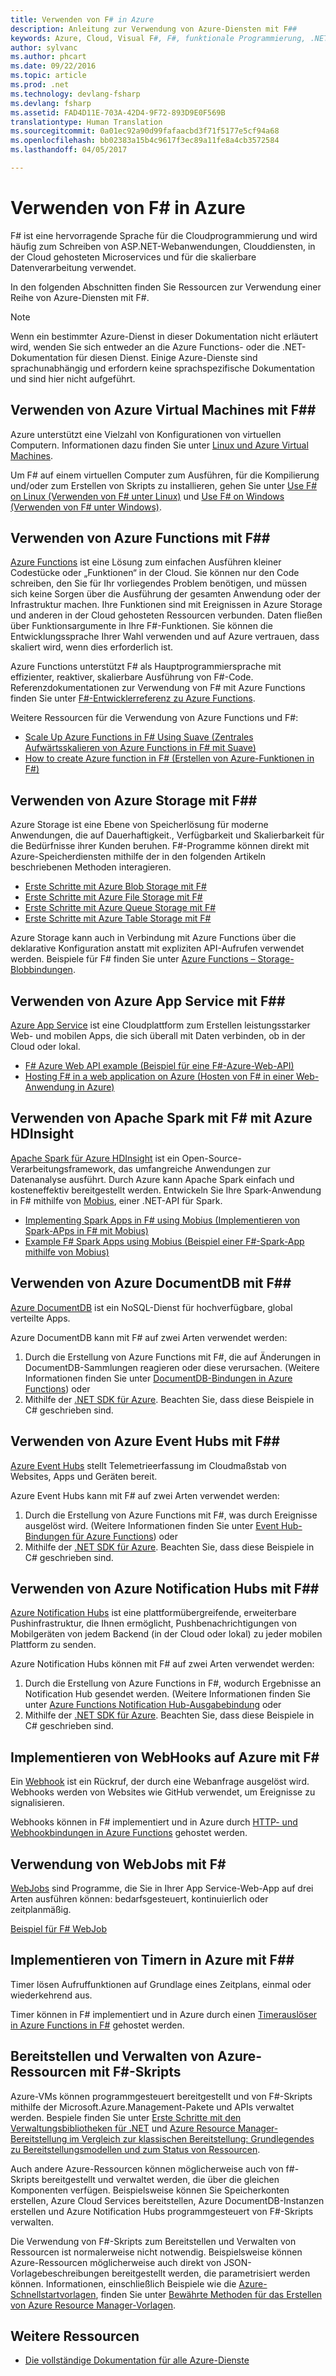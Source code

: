 ```yaml
---
title: Verwenden von F# in Azure
description: Anleitung zur Verwendung von Azure-Diensten mit F##
keywords: Azure, Cloud, Visual F#, F#, funktionale Programmierung, .NET, .NET Core
author: sylvanc
ms.author: phcart
ms.date: 09/22/2016
ms.topic: article
ms.prod: .net
ms.technology: devlang-fsharp
ms.devlang: fsharp
ms.assetid: FAD4D11E-703A-42D4-9F72-893D9E0F569B
translationtype: Human Translation
ms.sourcegitcommit: 0a01ec92a90d99fafaacbd3f71f5177e5cf94a68
ms.openlocfilehash: bb02383a15b4c9617f3ec89a11fe8a4cb3572584
ms.lasthandoff: 04/05/2017

---
```



# <a name="using-f-on-azure"></a>Verwenden von F# in Azure

F# ist eine hervorragende Sprache für die Cloudprogrammierung und wird häufig zum Schreiben von ASP.NET-Webanwendungen, Clouddiensten, in der Cloud gehosteten Microservices und für die skalierbare Datenverarbeitung verwendet.

In den folgenden Abschnitten finden Sie Ressourcen zur Verwendung einer Reihe von Azure-Diensten mit F#.

> [!NOTE]
> Wenn ein bestimmter Azure-Dienst in dieser Dokumentation nicht erläutert wird, wenden Sie sich entweder an die Azure Functions- oder die .NET-Dokumentation für diesen Dienst. Einige Azure-Dienste sind sprachunabhängig und erfordern keine sprachspezifische Dokumentation und sind hier nicht aufgeführt.

## <a name="using-azure-virtual-machines-with-f"></a>Verwenden von Azure Virtual Machines mit F## #

Azure unterstützt eine Vielzahl von Konfigurationen von virtuellen Computern. Informationen dazu finden Sie unter [Linux und Azure Virtual Machines](https://azure.microsoft.com/services/virtual-machines/).

Um F# auf einem virtuellen Computer zum Ausführen, für die Kompilierung und/oder zum Erstellen von Skripts zu installieren, gehen Sie unter [Use F# on Linux (Verwenden von F# unter Linux)](http://fsharp.org/use/linux) und [Use F# on Windows (Verwenden von F# unter Windows)](http://fsharp.org/use/windows).


## <a name="using-azure-functions-with-f"></a>Verwenden von Azure Functions mit F## #

[Azure Functions](https://azure.microsoft.com/services/functions/) ist eine Lösung zum einfachen Ausführen kleiner Codestücke oder „Funktionen“ in der Cloud. Sie können nur den Code schreiben, den Sie für Ihr vorliegendes Problem benötigen, und müssen sich keine Sorgen über die Ausführung der gesamten Anwendung oder der Infrastruktur machen. Ihre Funktionen sind mit Ereignissen in Azure Storage und anderen in der Cloud gehosteten Ressourcen verbunden. Daten fließen über Funktionsargumente in Ihre F#-Funktionen. Sie können die Entwicklungssprache Ihrer Wahl verwenden und auf Azure vertrauen, dass skaliert wird, wenn dies erforderlich ist.

Azure Functions unterstützt F# als Hauptprogrammiersprache mit effizienter, reaktiver, skalierbare Ausführung von F#-Code. Referenzdokumentationen zur Verwendung von F# mit Azure Functions finden Sie unter [F#-Entwicklerreferenz zu Azure Functions](https://docs.microsoft.com/azure/azure-functions/functions-reference-fsharp).

Weitere Ressourcen für die Verwendung von Azure Functions und F#:

* [Scale Up Azure Functions in F# Using Suave (Zentrales Aufwärtsskalieren von Azure Functions in F# mit Suave)](http://blog.tamizhvendan.in/blog/2016/09/19/scale-up-azure-functions-in-f-number-using-suave/)
* [How to create Azure function in F# (Erstellen von Azure-Funktionen in F#)](https://mnie.github.io/2016-09-08-AzureFunctions/)

## <a name="using-azure-storage-with-f"></a>Verwenden von Azure Storage mit F## #

Azure Storage ist eine Ebene von Speicherlösung für moderne Anwendungen, die auf Dauerhaftigkeit., Verfügbarkeit und Skalierbarkeit für die Bedürfnisse ihrer Kunden beruhen. F#-Programme können direkt mit Azure-Speicherdiensten mithilfe der in den folgenden Artikeln beschriebenen Methoden interagieren.

* [Erste Schritte mit Azure Blob Storage mit F#](blob-storage.md)
* [Erste Schritte mit Azure File Storage mit F#](file-storage.md)
* [Erste Schritte mit Azure Queue Storage mit F#](queue-storage.md)
* [Erste Schritte mit Azure Table Storage mit F#](table-storage.md)

Azure Storage kann auch in Verbindung mit Azure Functions über die deklarative Konfiguration anstatt mit expliziten API-Aufrufen verwendet werden. Beispiele für F# finden Sie unter [Azure Functions – Storage-Blobbindungen](https://docs.microsoft.com/azure/azure-functions/functions-bindings-storage).

## <a name="using-azure-app-service-with-f"></a>Verwenden von Azure App Service mit F## #

[Azure App Service](https://azure.microsoft.com/services/app-service/) ist eine Cloudplattform zum Erstellen leistungsstarker Web- und mobilen Apps, die sich überall mit Daten verbinden, ob in der Cloud oder lokal.

* [F# Azure Web API example (Beispiel für eine F#-Azure-Web-API)](https://github.com/fsprojects/azure-webapi-example)
* [Hosting F# in a web application on Azure (Hosten von F# in einer Web-Anwendung in Azure)](https://github.com/isaacabraham/fsharp-demonstrator)

## <a name="using-apache-spark-with-f-with-azure-hdinsight"></a>Verwenden von Apache Spark mit F# mit Azure HDInsight

[Apache Spark für Azure HDInsight](https://azure.microsoft.com/services/hdinsight/apache-spark/) ist ein Open-Source-Verarbeitungsframework, das umfangreiche Anwendungen zur Datenanalyse ausführt. Durch Azure kann Apache Spark einfach und kosteneffektiv bereitgestellt werden. Entwickeln Sie Ihre Spark-Anwendung in F# mithilfe von [Mobius](https://github.com/Microsoft/Mobius), einer .NET-API für Spark.

* [Implementing Spark Apps in F# using Mobius (Implementieren von Spark-APps in F# mit Mobius)](https://github.com/Microsoft/Mobius/blob/master/notes/spark-fsharp-mobius.md)
* [Example F# Spark Apps using Mobius (Beispiel einer F#-Spark-App mithilfe von Mobius)](https://github.com/Microsoft/Mobius/tree/master/examples/fsharp)

## <a name="using-azure-documentdb-with-f"></a>Verwenden von Azure DocumentDB mit F## #

[Azure DocumentDB](https://azure.microsoft.com/services/documentdb/) ist ein NoSQL-Dienst für hochverfügbare, global verteilte Apps.

Azure DocumentDB kann mit F# auf zwei Arten verwendet werden:

1. Durch die Erstellung von Azure Functions mit F#, die auf Änderungen in DocumentDB-Sammlungen reagieren oder diese verursachen. (Weitere Informationen finden Sie unter [DocumentDB-Bindungen in Azure Functions](https://docs.microsoft.com/azure/azure-functions/functions-bindings-documentdb)) oder
2. Mithilfe der [.NET SDK für Azure](https://docs.microsoft.com/azure/documentdb/documentdb-get-started-quickstart). Beachten Sie, dass diese Beispiele in C# geschrieben sind.

## <a name="using-azure-event-hubs-with-f"></a>Verwenden von Azure Event Hubs mit F## #

[Azure Event Hubs](https://azure.microsoft.com/services/event-hubs/) stellt Telemetrieerfassung im Cloudmaßstab von Websites, Apps und Geräten bereit.

Azure Event Hubs kann mit F# auf zwei Arten verwendet werden:

1. Durch die Erstellung von Azure Functions mit F#, was durch Ereignisse ausgelöst wird. (Weitere Informationen finden Sie unter [Event Hub-Bindungen für Azure Functions](https://docs.microsoft.com/azure/azure-functions/functions-bindings-event-hubs)) oder
2. Mithilfe der [.NET SDK für Azure](https://docs.microsoft.com/azure/event-hubs/event-hubs-csharp-ephcs-getstarted). Beachten Sie, dass diese Beispiele in C# geschrieben sind.

## <a name="using-azure-notification-hubs-with-f"></a>Verwenden von Azure Notification Hubs mit F## #

[Azure Notification Hubs](https://docs.microsoft.com/azure/notification-hubs/) ist eine plattformübergreifende, erweiterbare Pushinfrastruktur, die Ihnen ermöglicht, Pushbenachrichtigungen von Mobilgeräten von jedem Backend (in der Cloud oder lokal) zu jeder mobilen Plattform zu senden.

Azure Notification Hubs können mit F# auf zwei Arten verwendet werden:

1. Durch die Erstellung von Azure Functions in F#, wodurch Ergebnisse an Notification Hub gesendet werden. (Weitere Informationen finden Sie unter [Azure Functions Notification Hub-Ausgabebindung](https://docs.microsoft.com/azure/azure-functions/functions-bindings-notification-hubs) oder
2. Mithilfe der [.NET SDK für Azure](https://blogs.msdn.microsoft.com/azuremobile/2014/04/08/push-notifications-using-notification-hub-and-net-backend/). Beachten Sie, dass diese Beispiele in C# geschrieben sind.


## <a name="implementing-webhooks-on-azure-with-f"></a>Implementieren von WebHooks auf Azure mit F# #

Ein [Webhook](https://en.wikipedia.org/wiki/Webhook) ist ein Rückruf, der durch eine Webanfrage ausgelöst wird. Webhooks werden von Websites wie GitHub verwendet, um Ereignisse zu signalisieren. 

Webhooks können in F# implementiert und in Azure durch [HTTP- und Webhookbindungen in Azure Functions](https://docs.microsoft.com/azure/azure-functions/functions-bindings-http-webhook) gehostet werden.

## <a name="using-webjobs-with-f"></a>Verwendung von WebJobs mit F# #

[WebJobs](https://docs.microsoft.com/en-us/azure/app-service-web/web-sites-create-web-jobs) sind Programme, die Sie in Ihrer App Service-Web-App auf drei Arten ausführen können: bedarfsgesteuert, kontinuierlich oder zeitplanmäßig.

[Beispiel für F# WebJob](https://github.com/andredublin/fsharp-azure-webjob)

## <a name="implementing-timers-on-azure-with-f"></a>Implementieren von Timern in Azure mit F## #

Timer lösen Aufruffunktionen auf Grundlage eines Zeitplans, einmal oder wiederkehrend aus.

Timer können in F# implementiert und in Azure durch einen [Timerauslöser in Azure Functions in F#](https://docs.microsoft.com/azure/azure-functions/functions-bindings-timer) gehostet werden.

## <a name="deploying-and-managing-azure-resources-with-f-scripts"></a>Bereitstellen und Verwalten von Azure-Ressourcen mit F#-Skripts #

Azure-VMs können programmgesteuert bereitgestellt und von F#-Skripts mithilfe der Microsoft.Azure.Management-Pakete und APIs verwaltet werden. Bespiele finden Sie unter [Erste Schritte mit den Verwaltungsbibliotheken für .NET](https://msdn.microsoft.com/library/dn722415.aspx) und [Azure Resource Manager-Bereitstellung im Vergleich zur klassischen Bereitstellung: Grundlegendes zu Bereitstellungsmodellen und zum Status von Ressourcen](https://docs.microsoft.com/azure/azure-resource-manager/resource-manager-deployment-model).

Auch andere Azure-Ressourcen können möglicherweise auch von f#-Skripts bereitgestellt und verwaltet werden, die über die gleichen Komponenten verfügen. Beispielsweise können Sie Speicherkonten erstellen, Azure Cloud Services bereitstellen, Azure DocumentDB-Instanzen erstellen und Azure Notification Hubs programmgesteuert von F#-Skripts verwalten.

Die Verwendung von F#-Skripts zum Bereitstellen und Verwalten von Ressourcen ist normalerweise nicht notwendig. Beispielsweise können Azure-Ressourcen möglicherweise auch direkt von JSON-Vorlagebeschreibungen bereitgestellt werden, die parametrisiert werden können. Informationen, einschließlich Beispiele wie die [Azure-Schnellstartvorlagen](https://azure.microsoft.com/documentation/templates/), finden Sie unter [Bewährte Methoden für das Erstellen von Azure Resource Manager-Vorlagen](https://docs.microsoft.com/azure/azure-resource-manager/resource-manager-template-best-practices).

## <a name="other-resources"></a>Weitere Ressourcen

* [Die vollständige Dokumentation für alle Azure-Dienste](https://docs.microsoft.com/azure/)

